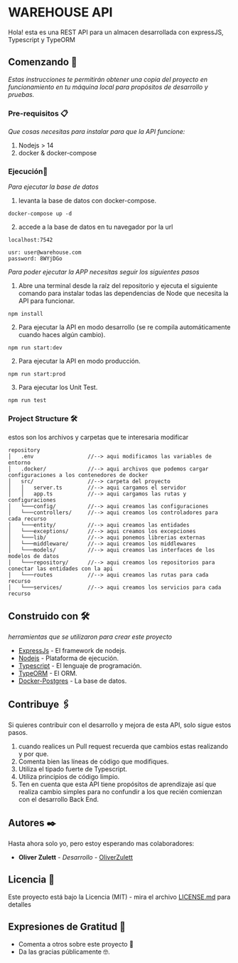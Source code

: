 # WAREHOUSE API

Hola! esta es una REST API para un almacen desarrollada con expressJS, Typescript y TypeORM

## Comenzando 🚀

_Estas instrucciones te permitirán obtener una copia del proyecto en funcionamiento en tu máquina local para propósitos de desarrollo y pruebas._


### Pre-requisitos 📋

_Que cosas necesitas para instalar para que la API funcione:_

1. Nodejs > 14
2. docker & docker-compose

### Ejecución🔧

_Para ejecutar la base de datos_

1. levanta la base de datos con docker-compose.
```
docker-compose up -d
```

2. accede a la base de datos en tu navegador por la url
```
localhost:7542

usr: user@warehouse.com
password: 8WYjDGo
```

_Para poder ejecutar la APP necesitas seguir los siguientes pasos_

1. Abre una terminal desde la raíz del repositorio y ejecuta el siguiente comando para instalar todas las dependencias de Node que necesita la API para funcionar.

```
npm install
```

2. Para ejecutar la API en modo desarrollo (se re compila automáticamente cuando haces algún cambio).

```
npm run start:dev
```

2. Para ejecutar la API en modo producción. 

```
npm run start:prod
```

3. Para ejecutar los Unit Test. 

```
npm run test
```

### Project Structure 🛠️

estos son los archivos y carpetas que te interesaria modificar

```
repository
│   .env                 //--> aqui modificamos las variables de entorno
│   .docker/             //--> aqui archivos que podemos cargar configuraciones a los contenedores de docker
│   src/                 //--> carpeta del proyecto
│   │   server.ts        //--> aqui cargamos el servidor
│   │   app.ts           //--> aqui cargamos las rutas y configuraciones
│   └───config/          //--> aqui creamos las configuraciones
│   └───controllers/     //--> aqui creamos los controladores para cada recurso
│   └───entity/          //--> aqui creamos las entidades
│   └───exceptions/      //--> aqui creamos los excepciones
│   └───lib/             //--> aqui ponemos librerias externas
│   └───middleware/      //--> aqui creamos los middlewares
│   └───models/          //--> aqui creamos las interfaces de los modelos de datos
│   └───repository/      //--> aqui creamos los repositorios para conectar las entidades con la api
│   └───routes           //--> aqui creamos las rutas para cada recurso
│   └───services/        //--> aqui creamos los servicios para cada recurso

```


## Construido con 🛠️

_herramientas que se utilizaron para crear este proyecto_

* [ExpressJs](https://expressjs.com/es/) - El framework de nodejs.
* [Nodejs](https://nodejs.org/es/) - Plataforma de ejecución.
* [Typescript](https://www.typescriptlang.org/) - El lenguaje de programación.
* [TypeORM](https://typeorm.io/#/) - El ORM.
* [Docker-Postgres](https://hub.docker.com/_/postgres?tab=description&page=1&ordering=last_updated) - La base de datos.

## Contribuye 🖇️

Si quieres contribuir con el desarrollo y mejora de esta API, solo sigue estos pasos.

1. cuando realices un Pull request recuerda que cambios estas realizando y por que.
2. Comenta bien las líneas de código que modifiques.
3. Utiliza el tipado fuerte de Typescript.
4. Utiliza principios de código limpio.
5. Ten en cuenta que esta API tiene propósitos de aprendizaje así que realiza cambio simples para no confundir a los que recién comienzan con el desarrollo Back End.

## Autores ✒️

Hasta ahora solo yo, pero estoy esperando mas colaboradores:

* **Oliver Zulett** - *Desarrollo* - [OliverZulett](https://github.com/OliverZulett)

## Licencia 📄

Este proyecto está bajo la Licencia (MIT) - mira el archivo [LICENSE.md](LICENSE.md) para detalles

## Expresiones de Gratitud 🎁

* Comenta a otros sobre este proyecto 📢
* Da las gracias públicamente 🤓.